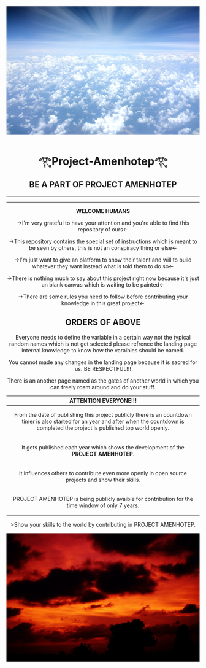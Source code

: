 <img src="/GIFTS-FROM-ABOVE/HEAVEN.jpg" style="width:1080px;"/>

<h1 align=center><b> 𓂀Project-Amenhotep𓂀 </b></h1>

<div align=center><h2><b>BE A PART OF PROJECT AMENHOTEP</b></h2></div>

-------
_______



<p align=center><b>WELCOME HUMANS</b></p>


<p align=center>->I'm very grateful to have your attention and you're able to find this repository of ours<-</p>
 
<p align=center>->This repository contains the special set of instructions which is meant to be seen by others, this is not an conspiracy thing or else<-</p>
 
<p align=center>->I'm just want to give an platform to show their talent and will to build whatever they want instead what is told them to do so<-</p>
 
<p align=center>->There is nothing much to say about this project right now because it's just an blank canvas which is waiting to be painted<-</p>
 
<p align=center>->There are some rules you need to follow before contributing your knowledge in this great project<-</p>


<h2 align=center><b>ORDERS OF ABOVE</b></h2>
 
<p align=center> Everyone needs to define the variable in a certain way not the typical random names which is not get selected please refrence the landing page internal knowledge to know how the varaibles should be named.</p>

<p align=center> You cannot made any changes in the landing page because it is sacred for us. BE RESPECTFUL!!!</p>

<p align=center> There is an another page named as the gates of another world in which you can freely roam around and do your stuff.</p>
 
|ATTENTION EVERYONE!!!|
|--------------------------------------|
|<p align=center>From the date of publishing this project publicly there is an countdown timer is also started for an year and after when the countdown is completed the project is published top world openly.</p>|
|<p align=center>It gets published each year which shows the development of the **PROJECT AMENHOTEP**.</p>|
|<p align=center>It influences others to contribute even more openly in open source projects and show their skills.</p>|
|<p align=center>PROJECT AMENHOTEP is being publicly avaible for contribution for the time window of only 7 years.</p>|

<p align=center>>Show your skills to the world by contributing in PROJECT AMENHOTEP. </p>

<img src="/GIFTS-FROM-ABOVE/HELL.jpg" style="width:1080px;"/>
